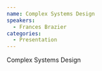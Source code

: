 ```yaml
--- 
name: Complex Systems Design 
speakers: 
  - Frances Brazier
categories:
  - Presentation
---
```


Complex Systems Design